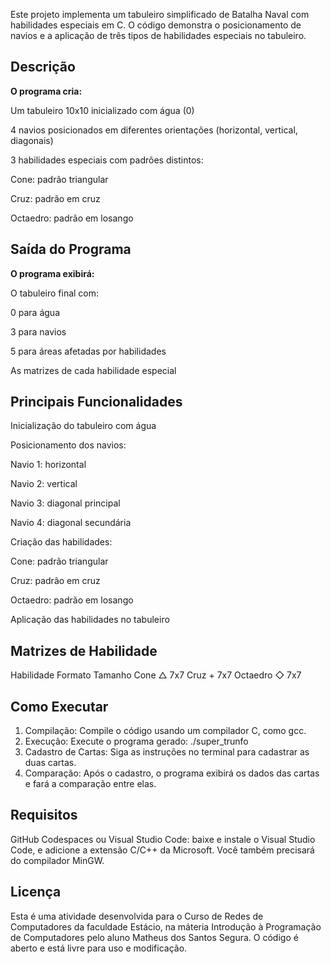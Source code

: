 Este projeto implementa um tabuleiro simplificado de Batalha Naval com habilidades especiais em C. O código demonstra 
o posicionamento de navios e a aplicação de três tipos de habilidades especiais no tabuleiro.

## Descrição
**O programa cria:**

Um tabuleiro 10x10 inicializado com água (0)

4 navios posicionados em diferentes orientações (horizontal, vertical, diagonais)

3 habilidades especiais com padrões distintos:

Cone: padrão triangular

Cruz: padrão em cruz

Octaedro: padrão em losango


## Saída do Programa
**O programa exibirá:**

O tabuleiro final com:

0 para água

3 para navios

5 para áreas afetadas por habilidades

As matrizes de cada habilidade especial


## Principais Funcionalidades

Inicialização do tabuleiro com água

Posicionamento dos navios:

Navio 1: horizontal

Navio 2: vertical

Navio 3: diagonal principal

Navio 4: diagonal secundária

Criação das habilidades:

Cone: padrão triangular

Cruz: padrão em cruz

Octaedro: padrão em losango

Aplicação das habilidades no tabuleiro


## Matrizes de Habilidade

Habilidade	Formato	Tamanho
Cone	      △	     7x7
Cruz	      +	     7x7
Octaedro	  ◇	     7x7


## Como Executar

1. Compilação: Compile o código usando um compilador C, como gcc.
2. Execução: Execute o programa gerado: ./super_trunfo
3. Cadastro de Cartas: Siga as instruções no terminal para cadastrar as duas cartas.
4. Comparação: Após o cadastro, o programa exibirá os dados das cartas e fará a comparação entre elas.

## Requisitos

GitHub Codespaces
ou
Visual Studio Code: baixe e instale o Visual Studio Code, e adicione a extensão C/C++ da Microsoft. Você também precisará do compilador MinGW.

## Licença

Esta é uma atividade desenvolvida para o Curso de Redes de Computadores da faculdade Estácio, na máteria Introdução à Programação de Computadores 
pelo aluno Matheus dos Santos Segura. O código é aberto e está livre para uso e modificação.